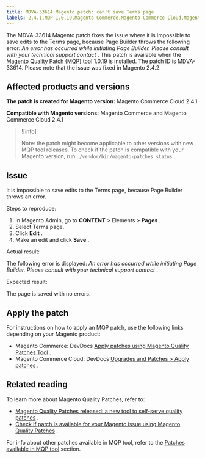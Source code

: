 ```yaml
---
title: MDVA-33614 Magento patch: can't save Terms page
labels: 2.4.1,MQP 1.0.19,Magento Commerce,Magento Commerce Cloud,Magento Quality Patches,Page Builder,Terms,support tools
---
```


The MDVA-33614 Magento patch fixes the issue where it is impossible to save edits to the Terms page, because Page Builder throws the following error: *An error has occurred while initiating Page Builder. Please consult with your technical support contact* . This patch is available when the [Magento Quality Patch (MQP) tool](https://support.magento.com/hc/en-us/articles/360047139492) 1.0.19 is installed. The patch ID is MDVA-33614. Please note that the issue was fixed in Magento 2.4.2.

## Affected products and versions

 **The patch is created for Magento version:** Magento Commerce Cloud 2.4.1

 **Compatible with Magento versions:** Magento Commerce and Magento Commerce Cloud 2.4.1

>![info]
>
>Note: the patch might become applicable to other versions with new MQP tool releases. To check if the patch is compatible with your Magento version, run `./vendor/bin/magento-patches status` .

## Issue

It is impossible to save edits to the Terms page, because Page Builder throws an error.

 <span class="wysiwyg-underline">Steps to reproduce:</span> 

1. In Magento Admin, go to **CONTENT** > Elements > **Pages** .
1. Select Terms page.
1. Click **Edit** .
1. Make an edit and click **Save** .

 <span class="wysiwyg-underline">Actual result:</span> 

The following error is displayed: *An error has occurred while initiating Page Builder. Please consult with your technical support contact* .

 <span class="wysiwyg-underline">Expected result:</span> 

The page is saved with no errors.

## Apply the patch

For instructions on how to apply an MQP patch, use the following links depending on your Magento product:

* Magento Commerce: DevDocs [Apply patches using Magento Quality Patches Tool](https://devdocs.magento.com/guides/v2.4/comp-mgr/patching/mqp.html) .
* Magento Commerce Cloud: DevDocs [Upgrades and Patches > Apply patches](https://devdocs.magento.com/cloud/project/project-patch.html) .

## Related reading

To learn more about Magento Quality Patches, refer to:

* [Magento Quality Patches released: a new tool to self-serve quality patches](https://support.magento.com/hc/en-us/articles/360047139492) .
* [Check if patch is available for your Magento issue using Magento Quality Patches](https://support.magento.com/hc/en-us/articles/360047125252) .

For info about other patches available in MQP tool, refer to the [Patches available in MQP tool](https://support.magento.com/hc/en-us/sections/360010506631-Patches-available-in-MQP-tool-) section.